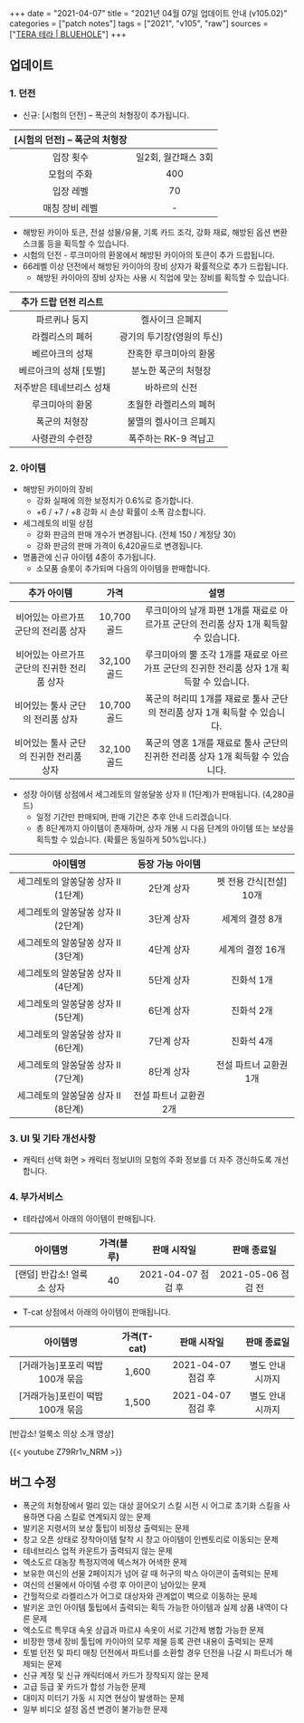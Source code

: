 +++
date = "2021-04-07"
title = "2021년 04월 07일 업데이트 안내 (v105.02)"
categories = ["patch notes"]
tags = ["2021", "v105", "raw"]
sources = ["[TERA 테라 | BLUEHOLE](https://playtera.co.kr/news/updates/257)"]
+++

## 업데이트

### **1.** 던전
- 신규: [시험의 던전] – 폭군의 처형장이 추가됩니다.

| [시험의 던전] – 폭군의 처형장 ||
| :-: | :-: |
| 입장 횟수 | 일2회, 월간패스 3회 |
| 모험의 주화 | 400 |
| 입장 레벨 | 70 |
| 매칭 장비 레벨 | - |

  - 해방된 카이아 토큰, 전설 성물/유물, 기록 카드 조각, 강화 재료, 해방된 옵션 변환 스크롤 등을 획득할 수 있습니다.
- 시험의 던전 - 루크미아의 환몽에서 해방된 카이아의 토큰이 추가 드랍됩니다.
- 66레벨 이상 던전에서 해방된 카이아의 장비 상자가 확률적으로 추가 드랍됩니다.
  - 해방된 카이아의 장비 상자는 사용 시 직업에 맞는 장비를 획득할 수 있습니다.

| 추가 드랍 던전 리스트 ||
| :-: | :-: |
| 파르퀴나 둥지 | 켈사이크 은폐지 |
| 라켈리스의 폐허 | 광기의 투기장(영원의 투신) |
| 베르아크의 성채 | 잔혹한 루크미아의 환몽 |
| 베르아크의 성채 [토벌] | 분노한 폭군의 처형장 |
| 저주받은 테네브리스 성채 | 바하르의 신전 |
| 루크미아의 환몽 | 초월한 라켈리스의 폐허 |
| 폭군의 처형장 | 불멸의 켈사이크 은폐지 |
| 사령관의 수련장 | 폭주하는 RK-9 격납고 |

### **2.** 아이템
- 해방된 카이아의 장비
  - 강화 실패에 의한 보정치가 0.6%로 증가합니다.
  - +6 / +7 / +8 강화 시 손상 확률이 소폭 감소합니다.
- 세그레토의 비밀 상점
  - 강화 판금의 판매 개수가 변경됩니다. (전체 150 / 계정당 30)
  - 강화 판금의 판매 가격이 6,420골드로 변경됩니다.
- 명품관에 신규 아이템 4종이 추가됩니다.
  - 소모품 슬롯이 추가되며 다음의 아이템을 판매합니다.

| 추가 아이템 | 가격 | 설명 |
| :-: | :-: | :-: |
| 비어있는 아르가프 군단의 전리품 상자 | 10,700골드 | 루크미아의 날개 파편 1개를 재료로 아르가프 군단의 전리품 상자 1개 획득할 수 있습니다. |
| 비어있는 아르가프 군단의 진귀한 전리품 상자 | 32,100골드 | 루크미아의 뿔 조각 1개를 재료로 아르가프 군단의 진귀한 전리품 상자 1개 획득할 수 있습니다. |
| 비어있는 툴사 군단의 전리품 상자 | 10,700골드 | 폭군의 허리띠 1개를 재료로 툴사 군단의 전리품 상자 1개 획득할 수 있습니다. |
| 비어있는 툴사 군단의 진귀한 전리품 상자 | 32,100골드 | 폭군의 영혼 1개를 재료로 툴사 군단의 진귀한 전리품 상자 1개 획득할 수 있습니다. |

- 성장 아이템 상점에서 세그레토의 알쏭달쏭 상자 Ⅱ (1단계)가 판매됩니다. (4,280골드)
  - 일정 기간만 판매되며, 판매 기간은 추후 안내 드리겠습니다.
  - 총 8단계까지 아이템이 존재하며, 상자 개봉 시 다음 단계의 아이템 또는 보상을 획득할 수 있습니다. (확률은 동일하게 50%입니다.)

| 아이템명 | 등장 가능 아이템 ||
| :-: | :-: | :-: |
| 세그레토의 알쏭달쏭 상자 Ⅱ  (1단계) | 2단계 상자 | 펫 전용 간식[전설] 10개
| 세그레토의 알쏭달쏭 상자 Ⅱ  (2단계) | 3단계 상자 | 세계의 결정 8개
| 세그레토의 알쏭달쏭 상자 Ⅱ  (3단계) | 4단계 상자 | 세계의 결정 16개
| 세그레토의 알쏭달쏭 상자 Ⅱ  (4단계) | 5단계 상자 | 진화석 1개
| 세그레토의 알쏭달쏭 상자 Ⅱ  (5단계) | 6단계 상자 | 진화석 2개
| 세그레토의 알쏭달쏭 상자 Ⅱ  (6단계) | 7단계 상자 | 진화석 4개
| 세그레토의 알쏭달쏭 상자 Ⅱ  (7단계) | 8단계 상자 | 전설 파트너 교환권 1개
| 세그레토의 알쏭달쏭 상자 Ⅱ  (8단계) | 전설 파트너 교환권 2개 ||
 
### **3.** UI 및 기타 개선사항
- 캐릭터 선택 화면 > 캐릭터 정보UI의 모험의 주화 정보를 더 자주 갱신하도록 개선합니다.
 
### **4.** 부가서비스
- 테라샵에서 아래의 아이템이 판매됩니다.

| 아이템명 | 가격(블루) | 판매 시작일 | 판매 종료일 |
| :-: | :-: | :-: | :-: |
| [랜덤] 반갑소! 얼룩소 상자 | 40 | 2021-04-07 점검 후 | 2021-05-06 점검 전 |

- T-cat 상점에서 아래의 아이템이 판매됩니다.

| 아이템명 | 가격(T-cat) | 판매 시작일 | 판매 종료일 |
| :-: | :-: | :-: | :-: |
| [거래가능]포포리 떡밥 100개 묶음 | 1,600 | 2021-04-07 점검 후 | 별도 안내 시까지 |
| [거래가능]포린이 떡밥 100개 묶음 | 1,500 | 2021-04-07 점검 후 | 별도 안내 시까지 |

[반갑소! 얼룩소 의상 소개 영상]

{{< youtube Z79Rr1v_NRM >}}

## 버그 수정

- 폭군의 처형장에서 멀리 있는 대상 끌어오기 스킬 시전 시 어그로 초기화 스킬을 사용하면 다음 스킬로 연계되지 않는 문제
- 발키온 지령서의 보상 툴팁이 비정상 출력되는 문제
- 창고 오픈 상태로 장착아이템 탈착 시 창고 아이템이 인벤토리로 이동되는 문제
- 테네브리스 업적 카운트가 출력되지 않는 문제
- 엑소도르 대농장 특정지역에 텍스쳐가 어색한 문제
- 보유한 여신의 선물 2페이지가 넘어 갈 때 허구의 박스 아이콘이 출력되는 문제
- 여신의 선물에서 아이템 수령 후 아이콘이 남아있는 문제
- 간헐적으로 라켈리스가 어그로 대상자와 관계없이 벽으로 이동하는 문제
- 발키온 코인 아이템 툴팁에서 출력되는 획득 가능한 아이템과 실제 상품 내역이 다른 문제
- 엑소도르 특무대 속옷 상급과 마르샤 속옷이 서로 기간제 병합 가능한 문제
- 비장한 맹세 장비 툴팁에 카이아의 모루 제물 등록 관련 내용이 출력되는 문제
- 토벌 던전 및 파티 매칭 던전에서 파트너를 소환할 경우 던전을 나갈 시 파트너가 해제되는 문제
- 신규 계정 및 신규 캐릭터에서 카드가 장착되지 않는 문제
- 고급 등급 꽃 카드가 합성 가능한 문제
- 대미지 미터기 가동 시 지연 현상이 발생하는 문제
- 일부 비디오 설정 옵션 변경이 불가능한 문제
